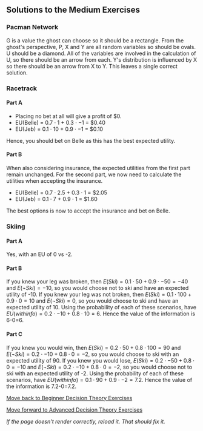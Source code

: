 ## Solutions to the Medium Exercises

### Pacman Network
G is a value the ghost can choose so it should be a rectangle. From the ghost's perspective, P, X and Y are all random variables so should be ovals. U should be a diamond. All of the variables are involved in the calculation of U, so there should be an arrow from each. Y's distribution is influenced by X so there should be an arrow from X to Y. This leaves a single correct solution.

### Racetrack
#### Part A
- Placing no bet at all will give a profit of $0.
- EU(Belle) = 0.7 · 1 + 0.3 · −1 = $0.40
- EU(Jeb) = 0.1 · 10 + 0.9 · −1 = $0.10

Hence, you should bet on Belle as this has the best expected utility.

#### Part B
When also considering insurance, the expected utilities from the first part remain unchanged. For the second
part, we now need to calculate the utilities when accepting the insurance.

- EU(Belle) = 0.7 · 2.5 + 0.3 · 1 = $2.05
- EU(Jeb) = 0.1 · 7 + 0.9 · 1 = $1.60

The best options is now to accept the insurance and bet on Belle.

### Skiing
#### Part A
Yes, with an EU of 0 vs -2.

#### Part B
If you knew your leg was broken, then $E(Ski)=0.1\cdot50+0.9\cdot -50=-40$ and $E(\neg Ski)=-10$, so you would choose not to ski and have an expected utility of -10. If you knew your leg was not broken, then $E(Ski)=0.1\cdot100+0.9\cdot0=10$  and $E(\neg Ski)=0$, so you would choose to ski and have an expected utility of 10. Using the probability of each of these scenarios, have $EU(withinfo)=0.2\cdot-10+0.8\cdot10=6$. Hence the value of the information is 6-0=6.

#### Part C
If you knew you would win, then $E(Ski)=0.2\cdot50+0.8\cdot100=90$  and $E(\neg Ski)=0.2\cdot-10+0.8\cdot0=-2$, so you would choose to ski with an expected utility of 90. If you knew you would lose, $E(Ski)=0.2\cdot-50+0.8\cdot0=-10$ and $E(\neg Ski)=0.2\cdot-10+0.8\cdot0=-2$, so you would choose not to ski with an expected utility of -2. Using the probability of each of these scenarios, have $EU(withinfo)=0.1\cdot90+0.9\cdot-2=7.2$. Hence the value of the information is 7.2-0=7.2.



[Move back to Beginner Decision Theory Exercises](https://github.com/UMdecisionsupport/DecisionSupport2023/blob/main/DecisionTheory/Beginner.md)

[Move forward to Advanced Decision Theory Exercises](https://github.com/UMdecisionsupport/DecisionSupport2023/blob/main/DecisionTheory/Advanced.md)

*If the page doesn't render correctly, reload it. That should fix it.*
